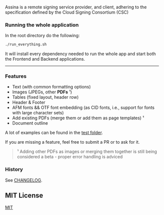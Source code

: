 Assina is a remote signing service provider, and client, adhering to the specification defined by the Cloud Signing Consortium (CSC) ​

### Running the whole application

In the root directory do the following:

```bash
./run_everything.sh
```

It will install every dependency needed to run the whole app and start both the Frontend and Backend applications.

----------------

### Features

- Text (with common formatting options)
- Images (JPEGs, other **PDFs** ¹)
- Tables (fixed layout, header row)
- Header & Footer
- AFM fonts && OTF font embedding (as CID fonts, i.e., support for fonts with large character sets)
- Add existing PDFs (merge them or add them as page templates) ¹
- Document outline

A lot of examples can be found in the [test folder](https://github.com/rkusa/pdfjs/tree/master/test/pdfs).

If you are missing a feature, feel free to submit a PR or to ask for it.

> ¹ Adding other PDFs as images or merging them together is still being considered a beta - proper error handling is adviced

### History

See [CHANGELOG](https://github.com/rkusa/pdfjs/blob/master/CHANGELOG.md).

## MIT License

[MIT](LICENSE)

[npm]: https://img.shields.io/npm/v/pdfjs.svg?style=flat-square
[deps]: https://img.shields.io/david/rkusa/pdfjs.svg?style=flat-square
[travis]: https://img.shields.io/travis/rkusa/pdfjs/master.svg?style=flat-square